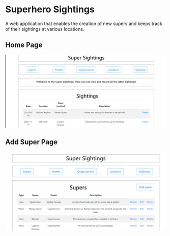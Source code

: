 # Superhero Sightings
A web application that enables the creation of new supers and keeps track of their sightings at various locations.

## Home Page
![Home Page](https://github.com/tedecast/Superhero-Sightings/blob/main/Superhero%20Assignment/Screenshots/super-home.png?raw=true)

## Add Super Page
![Add Super Page](https://github.com/tedecast/Superhero-Sightings/blob/main/Screenshots/add-super.png?raw=true)
